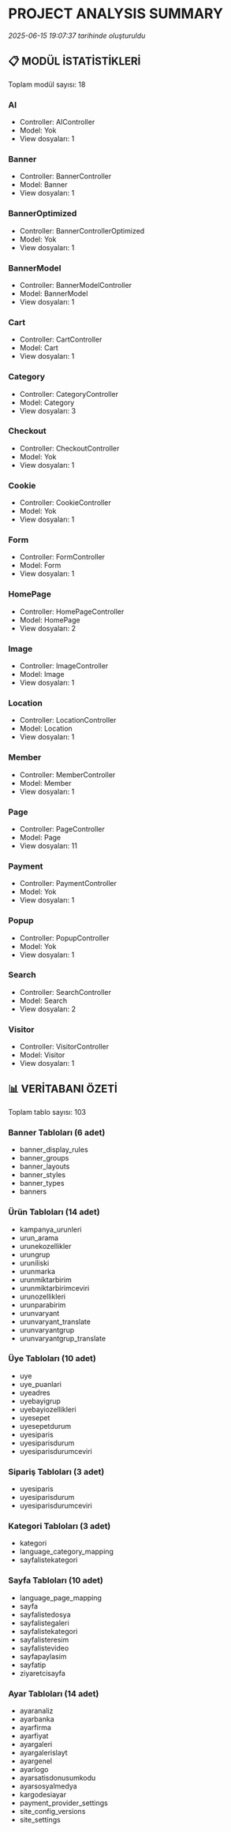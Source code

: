 # PROJECT ANALYSIS SUMMARY
*2025-06-15 19:07:37 tarihinde oluşturuldu*

## 📋 MODÜL İSTATİSTİKLERİ
Toplam modül sayısı: 18

### AI
- Controller: AIController
- Model: Yok
- View dosyaları: 1

### Banner
- Controller: BannerController
- Model: Banner
- View dosyaları: 1

### BannerOptimized
- Controller: BannerControllerOptimized
- Model: Yok
- View dosyaları: 1

### BannerModel
- Controller: BannerModelController
- Model: BannerModel
- View dosyaları: 1

### Cart
- Controller: CartController
- Model: Cart
- View dosyaları: 1

### Category
- Controller: CategoryController
- Model: Category
- View dosyaları: 3

### Checkout
- Controller: CheckoutController
- Model: Yok
- View dosyaları: 1

### Cookie
- Controller: CookieController
- Model: Yok
- View dosyaları: 1

### Form
- Controller: FormController
- Model: Form
- View dosyaları: 1

### HomePage
- Controller: HomePageController
- Model: HomePage
- View dosyaları: 2

### Image
- Controller: ImageController
- Model: Image
- View dosyaları: 1

### Location
- Controller: LocationController
- Model: Location
- View dosyaları: 1

### Member
- Controller: MemberController
- Model: Member
- View dosyaları: 1

### Page
- Controller: PageController
- Model: Page
- View dosyaları: 11

### Payment
- Controller: PaymentController
- Model: Yok
- View dosyaları: 1

### Popup
- Controller: PopupController
- Model: Yok
- View dosyaları: 1

### Search
- Controller: SearchController
- Model: Search
- View dosyaları: 2

### Visitor
- Controller: VisitorController
- Model: Visitor
- View dosyaları: 1

## 📊 VERİTABANI ÖZETİ
Toplam tablo sayısı: 103

### Banner Tabloları (6 adet)
- banner_display_rules
- banner_groups
- banner_layouts
- banner_styles
- banner_types
- banners

### Ürün Tabloları (14 adet)
- kampanya_urunleri
- urun_arama
- urunekozellikler
- urungrup
- uruniliski
- urunmarka
- urunmiktarbirim
- urunmiktarbirimceviri
- urunozellikleri
- urunparabirim
- urunvaryant
- urunvaryant_translate
- urunvaryantgrup
- urunvaryantgrup_translate

### Üye Tabloları (10 adet)
- uye
- uye_puanlari
- uyeadres
- uyebayigrup
- uyebayiozellikleri
- uyesepet
- uyesepetdurum
- uyesiparis
- uyesiparisdurum
- uyesiparisdurumceviri

### Sipariş Tabloları (3 adet)
- uyesiparis
- uyesiparisdurum
- uyesiparisdurumceviri

### Kategori Tabloları (3 adet)
- kategori
- language_category_mapping
- sayfalistekategori

### Sayfa Tabloları (10 adet)
- language_page_mapping
- sayfa
- sayfalistedosya
- sayfalistegaleri
- sayfalistekategori
- sayfalisteresim
- sayfalistevideo
- sayfapaylasim
- sayfatip
- ziyaretcisayfa

### Ayar Tabloları (14 adet)
- ayaranaliz
- ayarbanka
- ayarfirma
- ayarfiyat
- ayargaleri
- ayargalerislayt
- ayargenel
- ayarlogo
- ayarsatisdonusumkodu
- ayarsosyalmedya
- kargodesiayar
- payment_provider_settings
- site_config_versions
- site_settings

